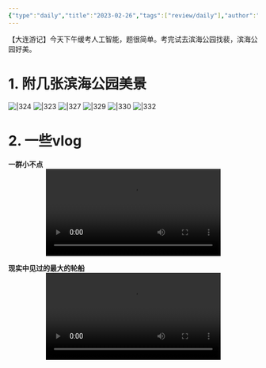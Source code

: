 ```yaml
---
{"type":"daily","title":"2023-02-26","tags":["review/daily"],"author":"codertoro","establish":"2023-02-26T00:00:00","location":"辽宁大连","weather":"晴","dg-publish":true,"permalink":"/Daily/2023/2023-02-26/","dgPassFrontmatter":true,"created":"2025-02-23T17:22:12.927+08:00","updated":"2025-03-03T22:19:09.835+08:00"}
---
```


【大连游记】今天下午缓考人工智能，题很简单。考完试去滨海公园找裴，滨海公园好美。
# 1. 附几张滨海公园美景
![|324](https://oss.codertoro.top/Bucket/img/daily/2023/02/IMG_20230226_180540%E6%BB%A8%E6%B5%B7%E5%85%AC%E5%9B%AD.jpg)
![|323](https://oss.codertoro.top/Bucket/img/daily/2023/02/IMG_20230226_184135%E6%BB%A8%E6%B5%B7%E5%85%AC%E5%9B%AD.jpg)
![|327](https://oss.codertoro.top/Bucket/img/daily/2023/02/IMG_20230226_180415%E6%BB%A8%E6%B5%B7%E5%85%AC%E5%9B%AD.jpg)
![|329](https://oss.codertoro.top/Bucket/img/daily/2023/02/IMG_20230226_165933%E6%BB%A8%E6%B5%B7%E5%85%AC%E5%9B%AD.jpg)
![|330](https://oss.codertoro.top/Bucket/img/daily/2023/02/IMG_20230226_165358%E6%BB%A8%E6%B5%B7%E5%85%AC%E5%9B%AD.jpg)
![|332](https://oss.codertoro.top/Bucket/img/daily/2023/02/20230226%E5%9C%B0%E5%9B%BE.jpg)

# 2. 一些vlog
**一群小不点**
<video style="width: 70%; max-width: 600px; height: auto; display: block; margin: auto;" controls playsinline>
  <source src="https://img.codertoro.top/Bucket/img/daily/2023/02/20230226%E6%BB%A8%E6%B5%B7%E5%85%AC%E5%9B%AD.mp4">
</video>

**现实中见过的最大的轮船**
<video style="width: 70%; max-width: 600px; height: auto; display: block; margin: auto;" controls playsinline>
  <source src="https://img.codertoro.top/Bucket/img/daily/2023/02/video_20230226%E6%BB%A8%E6%B5%B7%E5%85%AC%E5%9B%AD.mp4">
</video>



